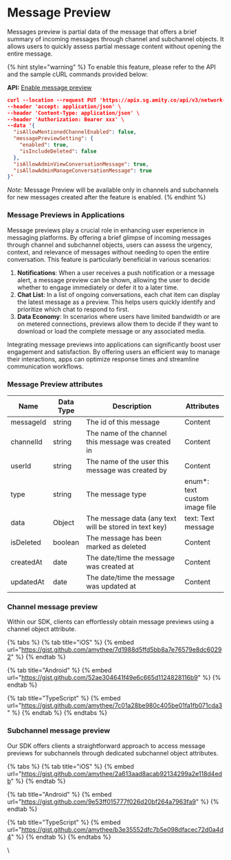# Message Preview

Messages preview is partial data of the message that offers a brief summary of incoming messages through channel and subchannel objects. It allows users to quickly assess partial message content without opening the entire message.&#x20;

{% hint style="warning" %}
&#x20;To enable this feature, please refer to the API and the sample cURL commands provided below:

**API:** [Enable message preview](https://api-docs.amity.co/#/Network%20Setting/put\_api\_v3\_network\_settings\_chat)

```json
curl --location --request PUT 'https://apix.sg.amity.co/api/v3/network-settings/chat' \
--header 'accept: application/json' \
--header 'Content-Type: application/json' \
--header 'Authorization: Bearer xxx' \
--data '{
  "isAllowMentionedChannelEnabled": false,
  "messagePreviewSetting": {
    "enabled": true,
    "isIncludeDeleted": false
  },
  "isAllowAdminViewConversationMessage": true,
  "isAllowAdminManageConversationMessage": true
}'
```

_Note:_ Message Preview will be available only in channels and subchannels for new messages created after the feature is enabled.
{% endhint %}



### **Message Previews in Applications**

Message previews play a crucial role in enhancing user experience in messaging platforms. By offering a brief glimpse of incoming messages through channel and subchannel objects, users can assess the urgency, context, and relevance of messages without needing to open the entire conversation. This feature is particularly beneficial in various scenarios:

1. **Notifications**: When a user receives a push notification or a message alert, a message preview can be shown, allowing the user to decide whether to engage immediately or defer it to a later time.
2. **Chat List**: In a list of ongoing conversations, each chat item can display the latest message as a preview. This helps users quickly identify and prioritize which chat to respond to first.
3. **Data Economy**: In scenarios where users have limited bandwidth or are on metered connections, previews allow them to decide if they want to download or load the complete message or any associated media.

Integrating message previews into applications can significantly boost user engagement and satisfaction. By offering users an efficient way to manage their interactions, apps can optimize response times and streamline communication workflows.

### Message Preview attributes

<table><thead><tr><th>Name</th><th>Data Type</th><th width="213">Description</th><th>Attributes</th></tr></thead><tbody><tr><td>messageId</td><td>string</td><td>The id of this message</td><td>​Content</td></tr><tr><td>channelId</td><td>string</td><td>The name of the channel this message was created in</td><td>​Content</td></tr><tr><td>userId</td><td>string</td><td>The name of the user this message was created by</td><td>​Content</td></tr><tr><td>type</td><td>string</td><td>The message type</td><td>enum*: text custom image file</td></tr><tr><td>data</td><td>Object</td><td>The message data (any text will be stored in text key)</td><td>text: Text message</td></tr><tr><td>isDeleted</td><td>boolean</td><td>The message has been marked as deleted</td><td>​Content</td></tr><tr><td>createdAt</td><td>date</td><td>The date/time the message was created at</td><td>​Content</td></tr><tr><td>updatedAt</td><td>date</td><td>The date/time the message was updated at</td><td>​Content</td></tr></tbody></table>

### Channel message preview

Within our SDK, clients can effortlessly obtain message previews using a channel object attribute.

{% tabs %}
{% tab title="iOS" %}
{% embed url="https://gist.github.com/amythee/7d1988d5ffd5bb8a7e76579e8dc60292" %}
{% endtab %}

{% tab title="Android" %}
{% embed url="https://gist.github.com/52ae304641f49e6c665d1124828116b9" %}
{% endtab %}

{% tab title="TypeScript" %}
{% embed url="https://gist.github.com/amythee/7c01a28be980c405be01fa1fb071cda3" %}
{% endtab %}
{% endtabs %}

### Subchannel message preview

Our SDK offers clients a straightforward approach to access message previews for subchannels through dedicated subchannel object attributes.

{% tabs %}
{% tab title="iOS" %}
{% embed url="https://gist.github.com/amythee/2a613aad8acab92134299a2e118d4edb" %}
{% endtab %}

{% tab title="Android" %}
{% embed url="https://gist.github.com/9e53ff015777f026d20bf264a7963fa9" %}
{% endtab %}

{% tab title="TypeScript" %}
{% embed url="https://gist.github.com/amythee/b3e35552dfc7b5e098dfacec72d0a4d4" %}
{% endtab %}
{% endtabs %}

\
